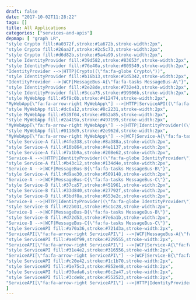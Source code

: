 ```yaml
---
draft: false
date: "2017-10-02T11:28:22"
tags: []
title: All Applications
categories: ["services-and-apis"]
depmap: [ "graph LR",
"style Crypto fill:#a0372f,stroke:#1a672b,stroke-width:2px",
"style Crypto fill:#26aa2f,stroke:#2c5c73,stroke-width:2px",
"style Crypto fill:#d6d82b,stroke:#5a4a99,stroke-width:2px",
"style IdentityProvider fill:#39d582,stroke:#83653f,stroke-width:2px",
"style IdentityProvider fill:#76e40a,stroke:#809549,stroke-width:2px",
"IdentityProvider -->|HTTP|Crypto((\"fa:fa-globe Crypto\"))",
"style IdentityProvider fill:#b16b13,stroke:#1d5342,stroke-width:2px",
"IdentityProvider -->|WCF|MessageBus-A{\"fa:fa-tasks MessageBus-A\"}",
"style IdentityProvider fill:#2e28de,stroke:#732e43,stroke-width:2px",
"style IdentityProvider fill:#3cca75,stroke:#39906b,stroke-width:2px",
"style MyWebApp fill:#5f9c0b,stroke:#412474,stroke-width:2px",
"MyWebApp[\"fa:fa-arrow-right MyWebApp\"] -->|HTTP|ServiceAPI((\"fa:fa-globe ServiceAPI\"))",
"style MyWebApp fill:#dc6a12,stroke:#8c2231,stroke-width:2px",
"style MyWebApp fill:#539f04,stroke:#862a85,stroke-width:2px",
"style MyWebApp fill:#2a419a,stroke:#497199,stroke-width:2px",
"MyWebApp[\"fa:fa-arrow-right MyWebApp\"] -->|HTTP|IdentityProvider((\"fa:fa-globe IdentityProvider\"))",
"style MyWebApp fill:#0118d9,stroke:#2e962d,stroke-width:2px",
"MyWebApp[\"fa:fa-arrow-right MyWebApp\"] -->|WCF|Service-A{\"fa:fa-tasks Service-A\"}",
"style Service-A fill:#4fe338,stroke:#8a388a,stroke-width:2px",
"style Service-A fill:#10b864,stroke:#4e1137,stroke-width:2px",
"style Service-A fill:#7a1b9a,stroke:#208e62,stroke-width:2px",
"Service-A -->|HTTP|IdentityProvider((\"fa:fa-globe IdentityProvider\"))",
"style Service-A fill:#b43c12,stroke:#134d4e,stroke-width:2px",
"Service-A -->|WCF|MessageBus-B{\"fa:fa-tasks MessageBus-B\"}",
"style Service-A fill:#d9ae30,stroke:#509148,stroke-width:2px",
"Service-A -->|WCF|MessageBus-C{\"fa:fa-tasks MessageBus-C\"}",
"style Service-B fill:#37ca57,stroke:#451961,stroke-width:2px",
"style Service-B fill:#33d840,stroke:#27792f,stroke-width:2px",
"style Service-B fill:#3bdf8a,stroke:#653e2c,stroke-width:2px",
"Service-B -->|HTTP|IdentityProvider((\"fa:fa-globe IdentityProvider\"))",
"style Service-B fill:#22b031,stroke:#5c1c28,stroke-width:2px",
"Service-B -->|WCF|MessageBus-B{\"fa:fa-tasks MessageBus-B\"}",
"style Service-B fill:#d72d53,stroke:#7e6a1b,stroke-width:2px",
"Service-B -->|WCF|MessageBus-C{\"fa:fa-tasks MessageBus-C\"}",
"style ServiceAPI fill:#a70a36,stroke:#721d3a,stroke-width:2px",
"ServiceAPI[\"fa:fa-arrow-right ServiceAPI\"] -->|WCF|MessageBus-A{\"fa:fa-tasks MessageBus-A\"}",
"style ServiceAPI fill:#ae0f99,stroke:#229555,stroke-width:2px",
"ServiceAPI[\"fa:fa-arrow-right ServiceAPI\"] -->|WCF|Service-A{\"fa:fa-tasks Service-A\"}",
"style ServiceAPI fill:#31e4e2,stroke:#316556,stroke-width:2px",
"ServiceAPI[\"fa:fa-arrow-right ServiceAPI\"] -->|WCF|Service-B{\"fa:fa-tasks Service-B\"}",
"style ServiceAPI fill:#c20e42,stroke:#1c1b70,stroke-width:2px",
"style ServiceAPI fill:#1e75c3,stroke:#852e48,stroke-width:2px",
"style ServiceAPI fill:#30ada6,stroke:#6c2a47,stroke-width:2px",
"style ServiceAPI fill:#3cde8c,stroke:#552523,stroke-width:2px",
"ServiceAPI[\"fa:fa-arrow-right ServiceAPI\"] -->|HTTP|IdentityProvider((\"fa:fa-globe IdentityProvider\"))",
]
---
```

			